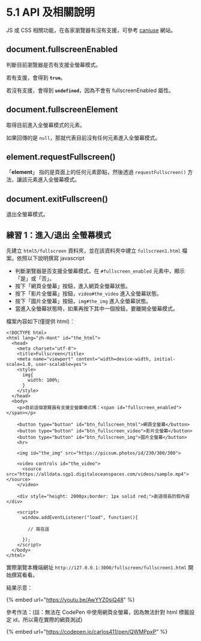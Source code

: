 # 5.1 API 及相關說明

JS 或 CSS 相關功能，在各家瀏覽器有沒有支援，可參考 [caniuse](https://caniuse.com/#search=fullscreenEnabled) 網站。



## document.fullscreenEnabled

判斷目前瀏覽器是否有支援全螢幕模式。

若有支援，會得到 **`true`**。

若沒有支援，會得到 **`undefined`**，因為不會有 fullscreenEnabled 屬性。



## document.fullscreenElement

取得目前進入全螢幕模式的元素。

如果回傳的是 `null`，那就代表目前沒有任何元素進入全螢幕模式。



## element.requestFullscreen()

「**element**」 指的是頁面上的任何元素節點，然後透過 `requestFullscreen()` 方法，讓該元素進入全螢幕模式。



## document.exitFullscreen()

退出全螢幕模式。



## 練習 1：進入/退出 全螢幕模式

先建立 `html5/fullscreen` 資料夾，並在該資料夾中建立 `fullscreen1.html` 檔案。依照以下說明撰寫 javascript

* 判斷瀏覽器是否支援全螢幕模式，在 `#fullscreen_enabled` 元素中，顯示「是」或「否」。
* 按下「網頁全螢幕」按鈕，進入網頁全螢幕狀態。
* 按下「影片全螢幕」按鈕，`video#the_video` 進入全螢幕狀態。
* 按下「圖片全螢幕」按鈕，`img#the_img` 進入全螢幕狀態。
* 當進入全螢幕狀態時，如果再按下其中一個按鈕，要離開全螢幕模式。

檔案內容如下(僅提供 html)：

```markup
<!DOCTYPE html>
<html lang="zh-Hant" id="the_html">
  <head>
    <meta charset="utf-8">
    <title>Fullscreen</title>
    <meta name="viewport" content="width=device-width, initial-scale=1.0, user-scalable=yes">
    <style>
      img{
        width: 100%;
      }
    </style>
  </head>
  <body>
    <p>目前這個瀏覽器有支援全螢幕模式嗎：<span id="fullscreen_enabled"></span></p>

    <button type="button" id="btn_fullscreen_html">網頁全螢幕</button>
    <button type="button" id="btn_fullscreen_video">影片全螢幕</button>
    <button type="button" id="btn_fullscreen_img">圖片全螢幕</button>
    <hr>

    <img id="the_img" src="https://picsum.photos/id/230/300/300">

    <video controls id="the_video">
      <source src="https://alldata.sgp1.digitaloceanspaces.com/videos/sample.mp4"></source>
    </video>
    
    <div style="height: 2000px;border: 1px solid red;">創造很長的假內容</div>

    <script>
      window.addEventListener("load", function(){

        // 寫在這

      });
    </script>
  </body>
</html>
```

實際瀏覽本機端網址 `http://127.0.0.1:3000/fullscreen/fullscreen1.html` 開始撰寫看看。

結果示意：

{% embed url="https://youtu.be/AwYYZ0siQ48" %}



參考作法：(註：無法在 CodePen 中使用網頁全螢幕，因為無法針對 html 標籤設定 id，所以需在實際的網頁測試)

{% embed url="https://codepen.io/carlos411/pen/QWMPpxP" %}



